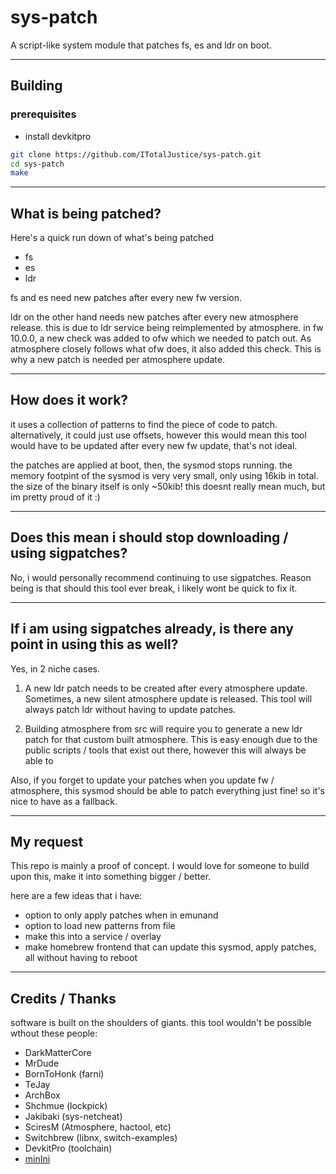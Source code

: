 # sys-patch

A script-like system module that patches fs, es and ldr on boot.

---

## Building

### prerequisites
- install devkitpro

```sh
git clone https://github.com/ITotalJustice/sys-patch.git
cd sys-patch
make
```

---

## What is being patched?

Here's a quick run down of what's being patched

- fs
- es
- ldr

fs and es need new patches after every new fw version.

ldr on the other hand needs new patches after every new atmosphere release. this is due to ldr service being reimplemented by atmosphere. in fw 10.0.0, a new check was added to ofw which we needed to patch out. As atmosphere closely follows what ofw does, it also added this check. This is why a new patch is needed per atmosphere update.

---

## How does it work?

it uses a collection of patterns to find the piece of code to patch. alternatively, it could just use offsets, however this would mean this tool would have to be updated after every new fw update, that's not ideal.

the patches are applied at boot, then, the sysmod stops running. the memory footpint of the sysmod is very very small, only using 16kib in total. the size of the binary itself is only ~50kib! this doesnt really mean much, but im pretty proud of it :)

---

## Does this mean i should stop downloading / using sigpatches?

No, i would personally recommend continuing to use sigpatches. Reason being is that should this tool ever break, i likely wont be quick to fix it.

---

## If i am using sigpatches already, is there any point in using this as well?

Yes, in 2 niche cases.

1. A new ldr patch needs to be created after every atmosphere update. Sometimes, a new silent atmosphere update is released. This tool will always patch ldr without having to update patches.

2. Building atmosphere from src will require you to generate a new ldr patch for that custom built atmosphere. This is easy enough due to the public scripts / tools that exist out there, however this will always be able to

Also, if you forget to update your patches when you update fw / atmosphere, this sysmod should be able to patch everything just fine! so it's nice to have as a fallback.

---

## My request

This repo is mainly a proof of concept. I would love for someone to build upon this, make it into something bigger / better.

here are a few ideas that i have:
- option to only apply patches when in emunand
- option to load new patterns from file
- make this into a service / overlay
- make homebrew frontend that can update this sysmod, apply patches, all without having to reboot

---

## Credits / Thanks

software is built on the shoulders of giants. this tool wouldn't be possible wthout these people:

- DarkMatterCore
- MrDude
- BornToHonk (farni)
- TeJay
- ArchBox
- Shchmue (lockpick)
- Jakibaki (sys-netcheat)
- SciresM (Atmosphere, hactool, etc)
- Switchbrew (libnx, switch-examples)
- DevkitPro (toolchain)
- [minIni](https://github.com/compuphase/minIni)
